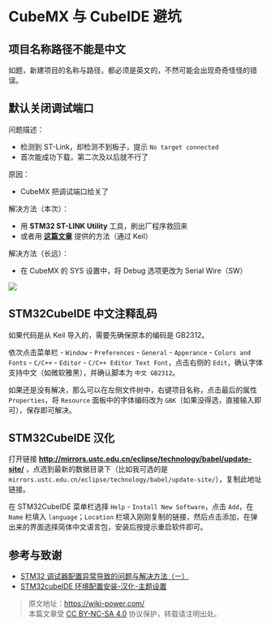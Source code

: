 # CubeMX 与 CubeIDE 避坑

## 项目名称路径不能是中文

如题，新建项目的名称与路径，都必须是英文的，不然可能会出现奇奇怪怪的错误。

## 默认关闭调试端口

问题描述：

- 检测到 ST-Link，却检测不到板子，提示 `No target connected`
- 首次能成功下载，第二次及以后就不行了

原因：

- CubeMX 把调试端口给关了

解决方法（本次）：

- 用 **STM32 ST-LINK Utility** 工具，刷出厂程序救回来
- 或者用 [**这篇文章**](https://www.jianshu.com/p/cea16b641c3d) 提供的方法（通过 Keil）

解决方法（长远）：

- 在 CubeMX 的 SYS 设置中，将 Debug 选项更改为 Serial Wire（SW）

![](https://media.wiki-power.com/img/20200531162352.jpg)

## STM32CubeIDE 中文注释乱码

如果代码是从 Keil 导入的，需要先确保原本的编码是 GB2312。

依次点击菜单栏 - `Window` - `Preferences` - `General` - `Apperance` - `Colors and Fonts` - `C/C++` - `Editor` - `C/C++ Editor Text Font`，点击右侧的 `Edit`，确认字体支持中文（如微软雅黑），并确认脚本为 `中文 GB2312`。

如果还是没有解决，那么可以在左侧文件树中，右键项目名称，点击最后的属性 `Properties`，将 `Resource` 面板中的字体编码改为 `GBK`（如果没得选，直接输入即可），保存即可解决。

## STM32CubeIDE 汉化

打开链接 **<http://mirrors.ustc.edu.cn/eclipse/technology/babel/update-site/>** ，点选到最新的数据目录下（比如我可选的是 `mirrors.ustc.edu.cn/eclipse/technology/babel/update-site/`），复制此地址链接。

在 STM32CubeIDE 菜单栏选择 `Help` - `Install New Software`，点击 `Add`，在 `Name` 栏填入 `language`；`Location` 栏填入刚刚复制的链接，然后点击添加，在弹出来的界面选择简体中文语言包，安装后按提示重启软件即可。

## 参考与致谢

- [STM32 调试器配置异常导致的问题与解决方法（一）](https://www.jianshu.com/p/cea16b641c3d)
- [STM32cubeIDE 环境配置安装-汉化-主题设置](https://blog.csdn.net/wct3344142/article/details/104142863)

> 原文地址：<https://wiki-power.com/>  
> 本篇文章受 [CC BY-NC-SA 4.0](https://creativecommons.org/licenses/by/4.0/deed.zh) 协议保护，转载请注明出处。
